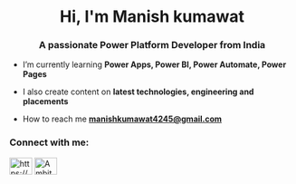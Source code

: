 <h1 align="center">Hi, I'm Manish kumawat</h1>
<h3 align="center">A passionate Power Platform Developer from India</h3>

- I’m currently learning **Power Apps, Power BI, Power Automate, Power Pages**

- I also create content on **latest technologies, engineering and placements**

- How to reach me **manishkumawat4245@gmail.com**

<h3 align="left">Connect with me:</h3>
<p align="left">
<a href="https://www.linkedin.com/in/manish-kumawat13/" target="blank"><img align="center" src="https://raw.githubusercontent.com/rahuldkjain/github-profile-readme-generator/master/src/images/icons/Social/linked-in-alt.svg" alt="https://www.linkedin.com/in/manish-kumawat13/" height="30" width="40" /></a>
<a href="https://youtube.com/@ambiteducations63?si=udmDjS1L-11Ce4My" target="blank">
  <img align="center" src="https://raw.githubusercontent.com/rahuldkjain/github-profile-readme-generator/master/src/images/icons/Social/youtube.svg" alt="Ambit Educations YouTube" height="30" width="40" />
</a>
</p>
